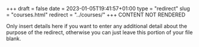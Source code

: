 +++
draft = false
date = 2023-01-05T19:41:57+01:00
type = "redirect"
slug = "courses.html"
redirect = "../courses/"
+++
CONTENT NOT RENDERED

Only insert details here if you want to enter any additional detail about the purpose of the redirect, otherwise you can just leave this portion of your file blank.
